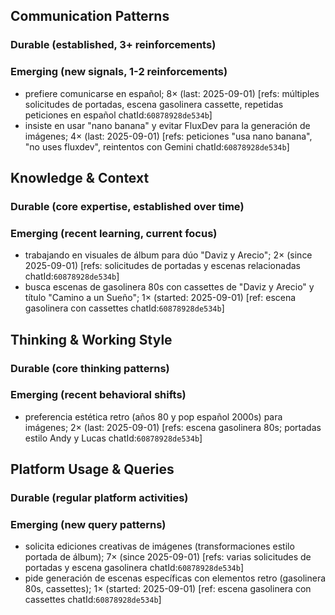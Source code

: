 ## Communication Patterns
### Durable (established, 3+ reinforcements)

### Emerging (new signals, 1-2 reinforcements)
- prefiere comunicarse en español; 8× (last: 2025-09-01) [refs: múltiples solicitudes de portadas, escena gasolinera cassette, repetidas peticiones en español chatId:`60878928de534b`]
- insiste en usar "nano banana" y evitar FluxDev para la generación de imágenes; 4× (last: 2025-09-01) [refs: peticiones "usa nano banana", "no uses fluxdev", reintentos con Gemini chatId:`60878928de534b`]

## Knowledge & Context
### Durable (core expertise, established over time)

### Emerging (recent learning, current focus)
- trabajando en visuales de álbum para dúo "Daviz y Arecio"; 2× (since 2025-09-01) [refs: solicitudes de portadas y escenas relacionadas chatId:`60878928de534b`]
- busca escenas de gasolinera 80s con cassettes de "Daviz y Arecio" y título "Camino a un Sueño"; 1× (started: 2025-09-01) [ref: escena gasolinera con cassettes chatId:`60878928de534b`]

## Thinking & Working Style
### Durable (core thinking patterns)

### Emerging (recent behavioral shifts)
- preferencia estética retro (años 80 y pop español 2000s) para imágenes; 2× (last: 2025-09-01) [refs: escena gasolinera 80s; portadas estilo Andy y Lucas chatId:`60878928de534b`]

## Platform Usage & Queries
### Durable (regular platform activities)

### Emerging (new query patterns)
- solicita ediciones creativas de imágenes (transformaciones estilo portada de álbum); 7× (since 2025-09-01) [refs: varias solicitudes de portadas y escena gasolinera chatId:`60878928de534b`]
- pide generación de escenas específicas con elementos retro (gasolinera 80s, cassettes); 1× (started: 2025-09-01) [ref: escena gasolinera con cassettes chatId:`60878928de534b`]